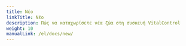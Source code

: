 ```yaml
---
title: Νέο
linkTitle: Νέο
description: Πώς να καταχωρίσετε νέα ζώα στη συσκευή VitalControl
weight: 10
manualLink: /el/docs/new/
---
```

<script>
  window.location.href = "/el/docs/new/";
</script>
